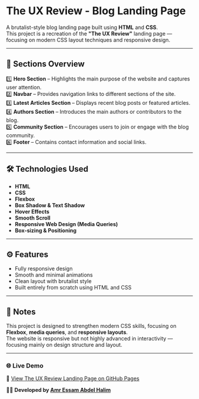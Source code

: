 # The UX Review - Blog Landing Page

A brutalist-style blog landing page built using **HTML** and **CSS**.  
This project is a recreation of the **"The UX Review"** landing page — focusing on modern CSS layout techniques and responsive design.

---

## 🧩 Sections Overview

1️⃣ **Hero Section** – Highlights the main purpose of the website and captures user attention.  
2️⃣ **Navbar** – Provides navigation links to different sections of the site.  
3️⃣ **Latest Articles Section** – Displays recent blog posts or featured articles.  
4️⃣ **Authors Section** – Introduces the main authors or contributors to the blog.  
5️⃣ **Community Section** – Encourages users to join or engage with the blog community.  
6️⃣ **Footer** – Contains contact information and social links.

---

## 🛠️ Technologies Used

- **HTML**  
- **CSS**  
- **Flexbox**  
- **Box Shadow & Text Shadow**  
- **Hover Effects**  
- **Smooth Scroll**  
- **Responsive Web Design (Media Queries)**  
- **Box-sizing & Positioning**

---

## ⚙️ Features

- Fully responsive design  
- Smooth and minimal animations  
- Clean layout with brutalist style  
- Built entirely from scratch using HTML and CSS  

---

## 📘 Notes

This project is designed to strengthen modern CSS skills, focusing on **Flexbox**, **media queries**, and **responsive layouts**.  
The website is responsive but not highly advanced in interactivity — focusing mainly on design structure and layout.

---

### 🌐 Live Demo  
🔗 [View The UX Review Landing Page on GitHub Pages](https://amressam101.github.io/The-UX-Review/)

👨‍💻 **Developed by [Amr Essam Abdel Halim](https://github.com/amressam101)**
